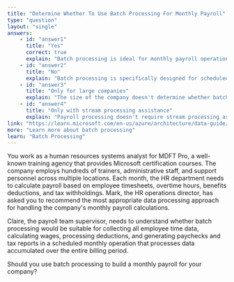 ```yaml
---
title: "Determine Whether To Use Batch Processing For Monthly Payroll"
type: "question"
layout: "single"
answers:
    - id: "answer1"
      title: "Yes"
      correct: true
      explain: "Batch processing is ideal for monthly payroll operations because it's designed to handle scheduled, high-volume data processing tasks. Payroll involves collecting and processing data accumulated over a specific time period (the month), calculating complex computations like taxes and deductions, and generating reports and paychecks all at once on a predetermined schedule."
    - id: "answer2"
      title: "No"
      explain: "Batch processing is specifically designed for scheduled operations that process large amounts of data at once. Monthly payroll is a perfect example of a batch processing workload as it collects data over a time period and processes it all together."
    - id: "answer3"
      title: "Only for large companies"
      explain: "The size of the company doesn't determine whether batch processing is appropriate for payroll. Both small and large companies can benefit from batch processing for payroll because it involves collecting and processing data for a specific time period regardless of company size."
    - id: "answer4"
      title: "Only with stream processing assistance"
      explain: "Payroll processing doesn't require stream processing assistance. It's a scheduled batch operation that collects employee hours, attendance, and other payroll data over a month and processes it all at once to generate paychecks and reports."
link: "https://learn.microsoft.com/en-us/azure/architecture/data-guide/big-data/batch-processing"
more: "Learn more about batch processing"
learn: "Batch Processing"
---
```


You work as a human resources systems analyst for MDFT Pro, a well-known training agency that provides Microsoft certification courses. The company employs hundreds of trainers, administrative staff, and support personnel across multiple locations. Each month, the HR department needs to calculate payroll based on employee timesheets, overtime hours, benefits deductions, and tax withholdings. Mark, the HR operations director, has asked you to recommend the most appropriate data processing approach for handling the company's monthly payroll calculations.

Claire, the payroll team supervisor, needs to understand whether batch processing would be suitable for collecting all employee time data, calculating wages, processing deductions, and generating paychecks and tax reports in a scheduled monthly operation that processes data accumulated over the entire billing period.

Should you use batch processing to build a monthly payroll for your company?